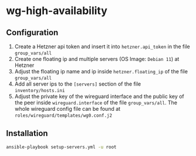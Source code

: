 # wg-high-availability

## Configuration

1. Create a Hetzner api token and insert it into `hetzner.api_token` in the file `group_vars/all`
1. Create one floating ip and multiple servers (OS Image: `Debian 11`) at Hetzner
1. Adjust the floating ip name and ip inside `hetzner.floating_ip` of the file `group_vars/all`
1. Add all server ips to the `[servers]` section of the file `inventory/hosts.ini`
1. Adjust the private key of the wireguard interface and the public key of the peer inside `wireguard.interface` of the file `group_vars/all`. The whole wireguard config file can be found at `roles/wireguard/templates/wg0.conf.j2` 

## Installation

```bash
ansible-playbook setup-servers.yml -u root
```
